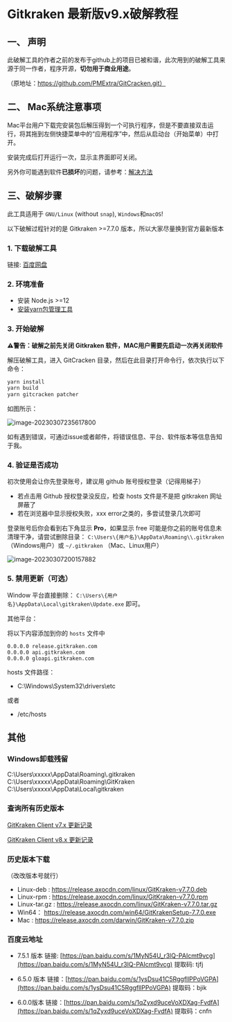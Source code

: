 # Gitkraken 最新版v9.x破解教程

## 一、 声明

此破解工具的作者之前的发布于github上的项目已被和谐，此次用到的破解工具来源于同一作者，程序开源，**切勿用于商业用途**。

（原地址：https://github.com/PMExtra/GitCracken.git）

## 二、 Mac系统注意事项

Mac平台用户下载完安装包后解压得到一个可执行程序，但是不要直接双击运行，将其拖到左侧快捷菜单中的“应用程序”中，然后从启动台（开始菜单）中打开。

安装完成后打开运行一次，显示主界面即可关闭。



另外你可能遇到软件**已损坏**的问题，请参考：[解决方法](https://zhuanlan.zhihu.com/p/114919138)

## 三、破解步骤

此工具适用于 `GNU/Linux` (without `snap`), `Windows`和`macOS`!

以下破解过程针对的是 Gitkraken >=7.7.0 版本，所以大家尽量换到官方最新版本

### 1. 下载破解工具

链接: [百度网盘](https://pan.baidu.com/s/1dFEWCdzVg1bibn3GSYjuTw?pwd=6666)

### 2. 环境准备

- 安装 Node.js >=12
- [安装yarn包管理工具](https://yarn.bootcss.com/docs/install/#mac-stable)

### 3. 开始破解

**⚠️警告：破解之前先关闭 Gitkraken 软件，MAC用户需要先启动一次再关闭软件**

解压破解工具，进入 GitCracken 目录，然后在此目录打开命令行，依次执行以下命令：

```bash
yarn install
yarn build
yarn gitcracken patcher
```

如图所示：

![image-20230307235617800](https://md-picture-1254350681.cos.ap-beijing.myqcloud.com/gitkraken9.png)

如有遇到错误，可通过issue或者邮件，将错误信息、平台、软件版本等信息告知于我。



### 4. 验证是否成功

初次使用会让你先登录账号，建议用 github 账号授权登录（记得用梯子）

- 若点击用 Github 授权登录没反应，检查 hosts 文件是不是把 gitkraken 网址屏蔽了
- 若在浏览器中显示授权失败，xxx error之类的，多尝试登录几次即可

登录账号后你会看到右下角显示 **Pro**，如果显示 free 可能是你之前的账号信息未清理干净，请尝试删除目录： `C:\Users\{用户名}\AppData\Roaming\\.gitkraken` （Windows用户）或  `~/.gitkraken` （Mac、Linux用户）

![image-20230307200157882](https://md-picture-1254350681.cos.ap-beijing.myqcloud.com/gitkraken911.png)

### 5. 禁用更新（可选）

Window 平台直接删除： `C:\Users\{用户名}\AppData\Local\gitkraken\Update.exe` 即可。

其他平台：

将以下内容添加到你的 `hosts` 文件中

```
0.0.0.0 release.gitkraken.com
0.0.0.0 api.gitkraken.com
0.0.0.0 gloapi.gitkraken.com
```

hosts 文件路径：

- C:\Windows\System32\drivers\etc

或者 
- /etc/hosts



## 其他

### Windows卸载残留

C:\Users\xxxxx\AppData\Roaming\\.gitkraken 
C:\Users\xxxxx\AppData\Roaming\GitKraken 
C:\Users\xxxxx\AppData\Local\gitkraken

### 查询所有历史版本

[GitKraken Client v7.x 更新记录](https://help.gitkraken.com/gitkraken-client/7x/)

[GitKraken Client v8.x 更新记录](https://help.gitkraken.com/gitkraken-client/8x/)

### 历史版本下载

（改改版本号就行）

- Linux-deb : https://release.axocdn.com/linux/GitKraken-v7.7.0.deb
- Linux-rpm : https://release.axocdn.com/linux/GitKraken-v7.7.0.rpm
- Linux-tar.gz : https://release.axocdn.com/linux/GitKraken-v7.7.0.tar.gz
- Win64： https://release.axocdn.com/win64/GitKrakenSetup-7.7.0.exe
- Mac : https://release.axocdn.com/darwin/GitKraken-v7.7.0.zip

### 百度云地址

- 7.5.1 版本
链接: [https://pan.baidu.com/s/1MyN54U_r3lQ-PAIcmt9vcg](https://pan.baidu.com/s/1MyN54U_r3lQ-PAIcmt9vcg) 
提取码: tjfj 

- 6.5.0 版本
链接：[https://pan.baidu.com/s/1ysDsu41C5RggfllPPoVGPA](https://pan.baidu.com/s/1ysDsu41C5RggfllPPoVGPA)
提取码：bjik

- 6.0.0版本
链接：[https://pan.baidu.com/s/1qZyxd9uceVoXDXag-FvdfA](https://pan.baidu.com/s/1qZyxd9uceVoXDXag-FvdfA)
提取码：cnfn

